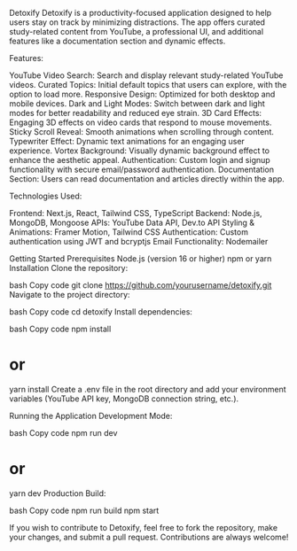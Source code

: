 Detoxify
Detoxify is a productivity-focused application designed to help users stay on track by minimizing distractions. The app offers curated study-related content from YouTube, a professional UI, and additional features like a documentation section and dynamic effects.

Features:

YouTube Video Search: Search and display relevant study-related YouTube videos.
Curated Topics: Initial default topics that users can explore, with the option to load more.
Responsive Design: Optimized for both desktop and mobile devices.
Dark and Light Modes: Switch between dark and light modes for better readability and reduced eye strain.
3D Card Effects: Engaging 3D effects on video cards that respond to mouse movements.
Sticky Scroll Reveal: Smooth animations when scrolling through content.
Typewriter Effect: Dynamic text animations for an engaging user experience.
Vortex Background: Visually dynamic background effect to enhance the aesthetic appeal.
Authentication: Custom login and signup functionality with secure email/password authentication.
Documentation Section: Users can read documentation and articles directly within the app.


Technologies Used:

Frontend: Next.js, React, Tailwind CSS, TypeScript
Backend: Node.js, MongoDB, Mongoose
APIs: YouTube Data API, Dev.to API
Styling & Animations: Framer Motion, Tailwind CSS
Authentication: Custom authentication using JWT and bcryptjs
Email Functionality: Nodemailer

Getting Started
Prerequisites
Node.js (version 16 or higher)
npm or yarn
Installation
Clone the repository:

bash
Copy code
git clone https://github.com/yourusername/detoxify.git
Navigate to the project directory:

bash
Copy code
cd detoxify
Install dependencies:

bash
Copy code
npm install
# or
yarn install
Create a .env file in the root directory and add your environment variables (YouTube API key, MongoDB connection string, etc.).

Running the Application
Development Mode:

bash
Copy code
npm run dev
# or
yarn dev
Production Build:

bash
Copy code
npm run build
npm start



If you wish to contribute to Detoxify, feel free to fork the repository, make your changes, and submit a pull request. Contributions are always welcome!


